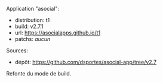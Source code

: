 Application "asocial":
- distribution: t1
- build: v2.7.1
- url: https://asocialapps.github.io/t1
- patchs: _aucun_

Sources:
- dépôt: https://github.com/dsportes/asocial-app/tree/v2.7

Refonte du mode de build.
